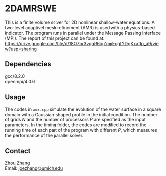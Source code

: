 # 2DAMRSWE
This is a finite volume solver for 2D nonlinear shallow-water equations. 
A two-level adaptivel mesh refinement (AMR) is used with a physics-based indicator. 
The program runs in parallel under the Message Passing Interface (MPI).
The report of this project can be found at:
https://drive.google.com/file/d/18O7br3vqqR6iqZmpEcgfYDgKxafIp_a9/view?usp=sharing

## Dependencies
gcc/8.2.0\
openmpi/4.0.6

## Usage
The codes in `amr.cpp` simulate the evolution of the water surface in a square domain with a Gaussian-shaped profile in the initial condition. The number of grids $N$ and the number of processors $P$ are specified as the input parameters. In the timing folder, the codes are modified to record the running time of each part of the program with different $P$, which measures the performance of the parallel solver.

## Contact
Zhou Zhang\
Email: joezhang@umich.edu
